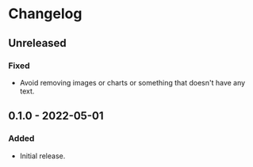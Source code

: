 # Changelog

## Unreleased

### Fixed

- Avoid removing images or charts or something that doesn't have any text.

## 0.1.0 - 2022-05-01

### Added

- Initial release.
